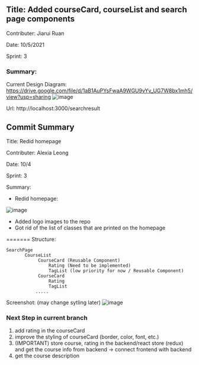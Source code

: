 ## Title: Added courseCard, courseList and search page components

Contributer: Jiarui Ruan

Date: 10/5/2021

Sprint: 3

### Summary: 

Current Design Diagram:
https://drive.google.com/file/d/1aB1AuPYsFwaA9WGU9vYv_UG7W8bx1mh5/view?usp=sharing
![image](https://user-images.githubusercontent.com/57366029/136102187-b7b31312-2f6b-44ac-a159-72a6cbfd872c.png)

Url: http://localhost:3000/searchresult

## Commit Summary

Title: Redid homepage

Contributer: Alexia Leong

Date: 10/4

Sprint: 3

Summary:
* Redid homepage:

![image](https://user-images.githubusercontent.com/33489293/135940267-015b62fe-ab8c-4267-86bd-8612bb66ea9f.png)

* Added logo images to the repo
* Got rid of the list of classes that are printed on the homepage

=======
Structure:
```
SearchPage
       CourseList 
            CourseCard (Reusable Component)
                Rating (Need to be implemented)
                TagList (low priority for now / Reusable Component)  
            CourseCard 
                Rating
                TagList
           .....
```


Screenshot: (may change sytling later)
![image](https://user-images.githubusercontent.com/57366029/136101742-006e6635-667d-4cc7-ae9b-ad3b79ede04e.png)


### Next Step in current branch
1. add rating in the courseCard
2. improve the styling of courseCard (border, color, font, etc.)
3. (IMPORTANT) store course, rating in the backend/react store (redux) and get the course info from backend -> connect frontend with backend
4. get the course description
